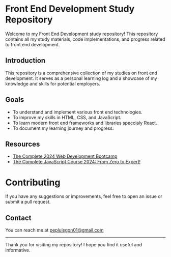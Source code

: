 # Front End Development Study Repository

Welcome to my Front End Development study repository! This repository contains all my study materials, code implementations, and progress related to front end development.

## Introduction

This repository is a comprehensive collection of my studies on front end development. It serves as a personal learning log and a showcase of my knowledge and skills for potential employers.

## Goals

- To understand and implement various front end technologies.
- To improve my skills in HTML, CSS, and JavaScript.
- To learn modern front end frameworks and libraries speccialy React.
- To document my learning journey and progress.

## Resources

- [The Complete 2024 Web Development Bootcamp](https://www.udemy.com/course/the-complete-web-development-bootcamp/learn/lecture/39461822?start=0#overview)
- [The Complete JavaScript Course 2024: From Zero to Expert!](https://www.udemy.com/course/the-complete-javascript-course/learn/lecture/22648123?start=90#overview)

# Contributing

If you have any suggestions or improvements, feel free to open an issue or submit a pull request.

## Contact

You can reach me at pepluisgon01@gmail.com

---

Thank you for visiting my repository! I hope you find it useful and informative.